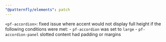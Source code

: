 ```yaml
---
"@patternfly/elements": patch
---
```


`<pf-accordion>`: fixed issue where accent would not display full height if the following conditions were met:
    - `pf-accordion` was set to `large` 
    - `pf-accordion-panel` slotted content had padding or margins 
